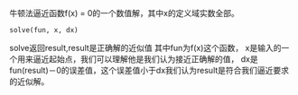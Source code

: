 牛顿法逼近函数f(x) = 0的一个数值解，其中x的定义域实数全部。
 
    solve(fun, x, dx)

solve返回result,result是正确解的近似值
其中fun为f(x)这个函数， 
x是输入的一个用来逼近起始点，我们可以理解他是我们认为接近正确解的值，
dx是fun(result)－0的误差值，这个误差值小于dx我们认为result是符合我们逼近要求的近似解。


